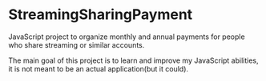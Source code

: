 # StreamingSharingPayment
JavaScript project to organize monthly and annual payments for people who share streaming or similar accounts.

The main goal of this project is to learn and improve my JavaScript abilities, it is not meant to be an actual application(but it could).
